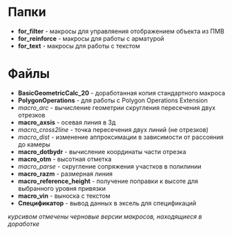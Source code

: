   # Папки
  - **for_filter** - макросы для управляения отображением объекта из ПМВ
  - **for_reinforce** - макросы для работы с арматурой
  - **for_text** - макросы для работы с текстом
  # Файлы
  - **BasicGeometricCalc_20** - доработанная копия стандартного макроса
  - **PolygonOperations** - для работы с Polygon Operations Extension
  - *macro_arc* - вычисление геометрии скругления пересечения двух отрезков
  - **macro_axsis** - осевая линия в 3д
  - *macro_cross2line* - точка пересечения двух линий (не отрезков)
  - *macro_dist* - изменение аппроксимации в зависимости от рассояния до камеры
  - **macro_dotbydr** - вычисление координаты части отрезка
  - **macro_otm** - высотная отметка
  - *macro_parse* - скругление сопряжения участков в полилинии
  - **macro_razm** - размерная линия
  - **macro_reference_height** - получение поправки к высоте для выбранного уровня привязки
  - **macro_vin** - выноска с текстом
  - **Спецификатор** - вывод данных в эксель для спецификаций
  
  *курсивом отмечены черновые версии макросов, находящиеся в доработке*
